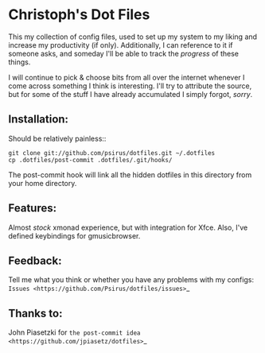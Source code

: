 Christoph's Dot Files
======================

This my collection of config files, used to set up my system to my liking and
increase my productivity (if only). Additionally, I can reference to it if someone asks, and someday I'll be able to track the *progress* of these things.

I will continue to pick & choose bits from all over the internet whenever I
come across something I think is interesting. I'll try to attribute the source,
but for some of the stuff I have already accumulated I simply forgot, *sorry*.

Installation:
-------------
Should be relatively painless::

    git clone git://github.com/psirus/dotfiles.git ~/.dotfiles
    cp .dotfiles/post-commit .dotfiles/.git/hooks/

The post-commit hook will link all the hidden dotfiles in this directory from
your home directory.

Features:
---------
Almost *stock* xmonad experience, but with integration for Xfce. Also,
I've defined keybindings for gmusicbrowser.

Feedback:
---------
Tell me what you think or whether you have any problems with my configs:
`Issues <https://github.com/Psirus/dotfiles/issues>`_

Thanks to:
----------

John Piasetzki for `the post-commit idea <https://github.com/jpiasetz/dotfiles>`_
